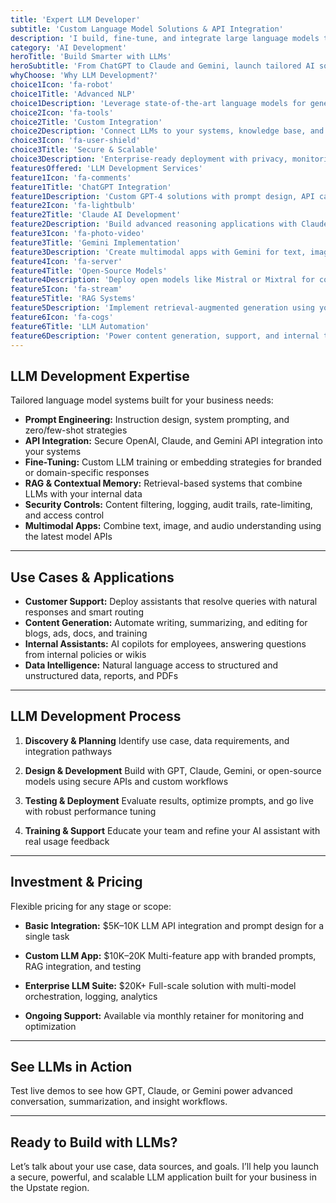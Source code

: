 ```yaml
---
title: 'Expert LLM Developer'
subtitle: 'Custom Language Model Solutions & API Integration'
description: 'I build, fine-tune, and integrate large language models to automate workflows, generate content, and enhance customer service. Specializing in GPT, Claude, Gemini, and open-source models for Greenville businesses.'
category: 'AI Development'
heroTitle: 'Build Smarter with LLMs'
heroSubtitle: 'From ChatGPT to Claude and Gemini, launch tailored AI solutions for your business.'
whyChoose: 'Why LLM Development?'
choice1Icon: 'fa-robot'
choice1Title: 'Advanced NLP'
choice1Description: 'Leverage state-of-the-art language models for generation, classification, and reasoning.'
choice2Icon: 'fa-tools'
choice2Title: 'Custom Integration'
choice2Description: 'Connect LLMs to your systems, knowledge base, and workflows.'
choice3Icon: 'fa-user-shield'
choice3Title: 'Secure & Scalable'
choice3Description: 'Enterprise-ready deployment with privacy, monitoring, and compliance baked in.'
featuresOffered: 'LLM Development Services'
feature1Icon: 'fa-comments'
feature1Title: 'ChatGPT Integration'
feature1Description: 'Custom GPT-4 solutions with prompt design, API calls, and content workflows.'
feature2Icon: 'fa-lightbulb'
feature2Title: 'Claude AI Development'
feature2Description: 'Build advanced reasoning applications with Claude 3 models from Anthropic.'
feature3Icon: 'fa-photo-video'
feature3Title: 'Gemini Implementation'
feature3Description: 'Create multimodal apps with Gemini for text, image, and video understanding.'
feature4Icon: 'fa-server'
feature4Title: 'Open-Source Models'
feature4Description: 'Deploy open models like Mistral or Mixtral for cost-effective, self-hosted LLMs.'
feature5Icon: 'fa-stream'
feature5Title: 'RAG Systems'
feature5Description: 'Implement retrieval-augmented generation using your private data and documents.'
feature6Icon: 'fa-cogs'
feature6Title: 'LLM Automation'
feature6Description: 'Power content generation, support, and internal tools with LLM-driven automation.'
---
```


## LLM Development Expertise

Tailored language model systems built for your business needs:

- **Prompt Engineering:** Instruction design, system prompting, and zero/few-shot strategies
- **API Integration:** Secure OpenAI, Claude, and Gemini API integration into your systems
- **Fine-Tuning:** Custom LLM training or embedding strategies for branded or domain-specific responses
- **RAG & Contextual Memory:** Retrieval-based systems that combine LLMs with your internal data
- **Security Controls:** Content filtering, logging, audit trails, rate-limiting, and access control
- **Multimodal Apps:** Combine text, image, and audio understanding using the latest model APIs

---

## Use Cases & Applications

- **Customer Support:** Deploy assistants that resolve queries with natural responses and smart routing
- **Content Generation:** Automate writing, summarizing, and editing for blogs, ads, docs, and training
- **Internal Assistants:** AI copilots for employees, answering questions from internal policies or wikis
- **Data Intelligence:** Natural language access to structured and unstructured data, reports, and PDFs

---

## LLM Development Process

1. **Discovery & Planning**
   Identify use case, data requirements, and integration pathways

2. **Design & Development**
   Build with GPT, Claude, Gemini, or open-source models using secure APIs and custom workflows

3. **Testing & Deployment**
   Evaluate results, optimize prompts, and go live with robust performance tuning

4. **Training & Support**
   Educate your team and refine your AI assistant with real usage feedback

---

## Investment & Pricing

Flexible pricing for any stage or scope:

- **Basic Integration:** \$5K–10K
  LLM API integration and prompt design for a single task

- **Custom LLM App:** \$10K–20K
  Multi-feature app with branded prompts, RAG integration, and testing

- **Enterprise LLM Suite:** \$20K+
  Full-scale solution with multi-model orchestration, logging, analytics

- **Ongoing Support:** Available via monthly retainer for monitoring and optimization

---

## See LLMs in Action

Test live demos to see how GPT, Claude, or Gemini power advanced conversation, summarization, and insight workflows.

---

## Ready to Build with LLMs?

Let’s talk about your use case, data sources, and goals. I’ll help you launch a secure, powerful, and scalable LLM application built for your business in the Upstate region.

